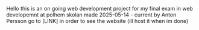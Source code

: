 Hello this is an on going web development project for my final exam in web developemnt at polhem skolan 
made 2025-05-14 - current by Anton Persson
go to [LINK] in order to see the website (ill host it when im done)
